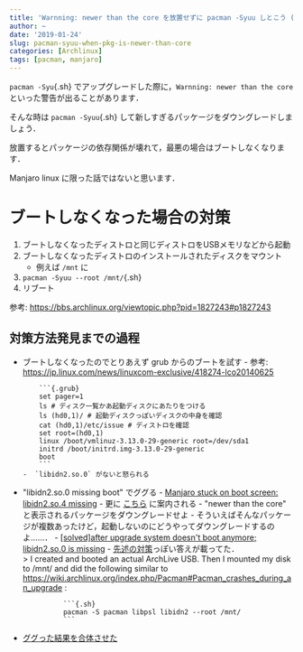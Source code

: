 ```yaml
---
title: 'Warnning: newer than the core を放置せずに pacman -Syuu しとこう (Manjaro linux)'
author: ~
date: '2019-01-24'
slug: pacman-syuu-when-pkg-is-newer-than-core
categories: [Archlinux]
tags: [pacman, manjaro]
---
```


`pacman -Syu`{.sh} でアップグレードした際に，`Warnning: newer than the core`といった警告が出ることがあります．

そんな時は `pacman -Syuu`{.sh} して新しすぎるパッケージをダウングレードしましょう．

放置するとパッケージの依存関係が壊れて，最悪の場合はブートしなくなります．

Manjaro linux に限った話ではないと思います．

# ブートしなくなった場合の対策

1. ブートしなくなったディストロと同じディストロをUSBメモリなどから起動
1. ブートしなくなったディストロのインストールされたディスクをマウント
    - 例えば `/mnt` に
1. `pacman -Syuu --root /mnt/`{.sh}
1. リブート

参考: https://bbs.archlinux.org/viewtopic.php?pid=1827243#p1827243

## 対策方法発見までの過程

- ブートしなくなったのでとりあえず grub からのブートを試す
      - 参考: https://jp.linux.com/news/linuxcom-exclusive/418274-lco20140625

          ```{.grub}
          set pager=1
          ls # ディスク一覧かあ起動ディスクにあたりをつける
          ls (hd0,1)/ # 起動ディスクっぽいディスクの中身を確認
          cat (hd0,1)/etc/issue # ディストロを確認
          set root=(hd0,1)
          linux /boot/vmlinuz-3.13.0-29-generic root=/dev/sda1
          initrd /boot/initrd.img-3.13.0-29-generic
          boot
          ```
      -  `libidn2.so.0` がないと怒られる
- "libidn2.so.0 missing boot" でググる
      - [Manjaro stuck on boot screen: libidn2.so.4 missing](https://forum.manjaro.org/t/manjaro-stuck-on-boot-screen-libidn2-so-4-missing/72999)
          - 更に [こちら](https://forum.manjaro.org/t/stable-update-2019-01-23-kernels-mesa-browsers-nvidia-deepin-virtualbox/72986) に案内される
              - "newer than the core" と表示されるパッケージをダウングレードせよ
              - そういえばそんなパッケージが複数あったけど，起動しないのにどうやってダウングレードするのよ……．
        - [\[solved\]after upgrade  system doesn't boot anymore; libidn2.so.0 is missing](https://bbs.archlinux.org/viewtopic.php?pid=1827243#p1827243)
            - [先述の対策](#ブートしなくなった場合の対策)っぽい答えが載ってた．\
            > I created and booted an actual ArchLive USB. Then I mounted my disk to /mnt/ and did the following similar to https://wiki.archlinux.org/index.php/Pacman#Pacman_crashes_during_an_upgrade :
              
                ```{.sh}
                pacman -S pacman libpsl libidn2 --root /mnt/
                ```
- [ググった結果を合体させた](#ブートしなくなった場合の対策)
